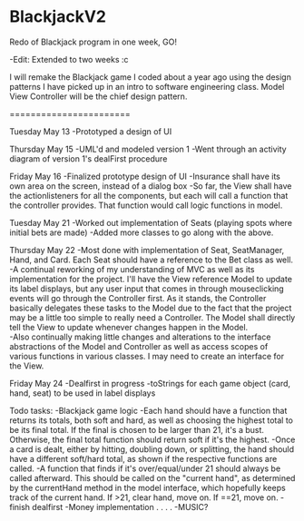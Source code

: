 BlackjackV2
===========

Redo of Blackjack program in one week, GO!

-Edit: Extended to two weeks :c

I will remake the Blackjack game I coded about a year ago using the design patterns I have picked up in an intro 
to software engineering class. Model View Controller will be the chief design pattern.

=======================

Tuesday May 13
-Prototyped a design of UI

Thursday May 15
-UML'd and modeled version 1 
-Went through an activity diagram of version 1's dealFirst procedure

Friday May 16
-Finalized prototype design of UI
-Insurance shall have its own area on the screen, instead of a dialog box
-So far, the View shall have the actionlisteners for all the components, but each will call a function that the controller provides. That function would call logic functions in model.

Tuesday May 21
-Worked out implementation of Seats (playing spots where initial bets are made)
-Added more classes to go along with the above.

Thursday May 22
-Most done with implementation of Seat, SeatManager, Hand, and Card. Each Seat should have a
reference to the Bet class as well.
-A continual reworking of my understanding of MVC as well as its implementation for the project. I'll have the View reference Model to update its label displays, but any user input that comes in through mouseclicking events will go through the Controller first. As it stands, the Controller basically delegates these tasks to the Model due to the fact that the project may be a little too simple to really need a Controller. The Model shall directly tell the View to update whenever changes happen in the Model.  
-Also continually making little changes and alterations to the interface abstractions of the Model and Controller as well as access scopes of various functions in various classes. I may need to create an interface for the View.

Friday May 24
-Dealfirst in progress
-toStrings for each game object (card, hand, seat) to be used in label displays

Todo tasks:
-Blackjack game logic
	-Each hand should have a function that returns its totals, both soft and hard, as well as choosing the highest total to be its final total. If the final is chosen to be larger than 21, it's a bust. Otherwise, the final total function should return soft if it's the highest.
	-Once a card is dealt, either by hitting, doubling down, or splitting, the hand should have a different soft/hard total, as shown if the respective functions are called.
	-A function that finds if it's over/equal/under 21 should always be called afterward. This should be called on the "current hand", as determined by the currentHand method in the model interface, which hopefully keeps track of the current hand. If >21, clear hand, move on. If ==21, move on.
-finish dealfirst 
-Money implementation
.
.
.
.
-MUSIC?